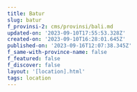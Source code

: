```yaml
---
title: Batur
slug: batur
f_provinsi-2: cms/provinsi/bali.md
updated-on: '2023-09-10T17:55:53.328Z'
created-on: '2023-09-10T16:28:01.645Z'
published-on: '2023-09-16T12:07:38.345Z'
f_same-with-province-name: false
f_featured: false
f_discover: false
layout: '[location].html'
tags: location
---
```



